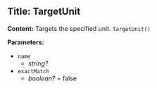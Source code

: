 ## Title: TargetUnit

**Content:**
Targets the specified unit.
`TargetUnit()`

**Parameters:**
- `name`
  - *string?*
- `exactMatch`
  - *boolean?* = false